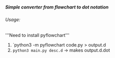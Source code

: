 ##### Simple converter from flowchart to dot notation

###### Usage: 
'''Need to install pyflowchart'''

1. `python3 -m pyflowchart code.py > output.d
2. `python3 main.py desc.d` -> makes output.d.dot


